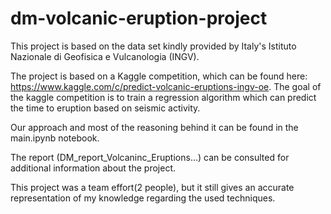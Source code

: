 # dm-volcanic-eruption-project

This project is based on the data set kindly provided by Italy's Istituto Nazionale di Geofisica e Vulcanologia (INGV).

The project is based on a Kaggle competition, which can be found here: https://www.kaggle.com/c/predict-volcanic-eruptions-ingv-oe.
The goal of the kaggle competition is to train a regression algorithm which can predict the time to eruption based on seismic activity.

Our approach and most of the reasoning behind it can be found in the main.ipynb notebook.

The report (DM_report_Volcaninc_Eruptions...) can be consulted for additional information about the project.

This project was a team effort(2 people), but it still gives an accurate representation of my knowledge regarding the used techniques. 
